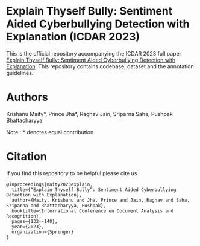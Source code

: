 



# Explain Thyself Bully: Sentiment Aided Cyberbullying Detection with Explanation (ICDAR 2023)

This is the official repository accompanying the ICDAR 2023 full paper [Explain Thyself Bully: Sentiment Aided Cyberbullying Detection with Explanation](https://arxiv.org/pdf/2401.09023.pdf). This repository contains codebase, dataset and the annotation guidelines.

# Authors
Krishanu Maity*, Prince Jha*, Raghav Jain, Sriparna Saha, Pushpak Bhattacharyya

Note : * denotes equal contribution


# Citation
If you find this repository to be helpful please cite us

```
@inproceedings{maity2023explain,
  title={“Explain Thyself Bully”: Sentiment Aided Cyberbullying Detection with Explanation},
  author={Maity, Krishanu and Jha, Prince and Jain, Raghav and Saha, Sriparna and Bhattacharyya, Pushpak},
  booktitle={International Conference on Document Analysis and Recognition},
  pages={132--148},
  year={2023},
  organization={Springer}
}
```


